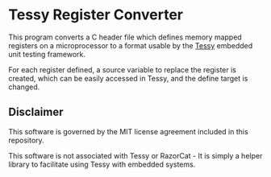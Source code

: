 # Tessy Register Converter

This program converts a C header file which defines memory mapped registers on a microprocessor to a format usable by the [Tessy](https://www.razorcat.com/en/product-tessy.html) embedded unit testing framework.

For each register defined, a source variable to replace the register is created, which can be easily accessed in Tessy, and the define target is changed.

## Disclaimer

This software is governed by the MIT license agreement included in this repository. 

This software is not associated with Tessy or RazorCat - It is simply a helper library to facilitate using Tessy with embedded systems.
